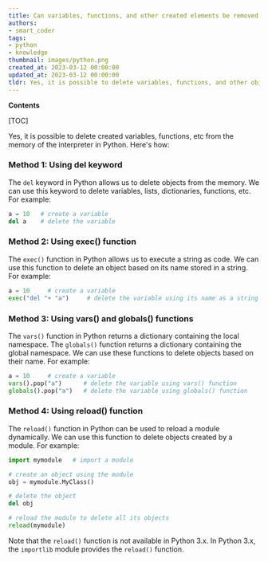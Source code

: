 ```yaml
---
title: Can variables, functions, and other created elements be removed from the interpreter's memory?
authors:
- smart_coder
tags:
- python
- knowledge
thumbnail: images/python.png
created_at: 2023-03-12 00:00:00
updated_at: 2023-03-12 00:00:00
tldr: Yes, it is possible to delete variables, functions, and other objects from the memory of the interpreter using the del keyword.
---
```


**Contents**

[TOC]

Yes, it is possible to delete created variables, functions, etc from the memory of the interpreter in Python. Here's how:

### Method 1: Using del keyword

The `del` keyword in Python allows us to delete objects from the memory. We can use this keyword to delete variables, lists, dictionaries, functions, etc. For example:

```python
a = 10   # create a variable
del a    # delete the variable
```

### Method 2: Using exec() function

The `exec()` function in Python allows us to execute a string as code. We can use this function to delete an object based on its name stored in a string. For example:

```python
a = 10     # create a variable
exec("del "+ "a")     # delete the variable using its name as a string
```

### Method 3: Using vars() and globals() functions

The `vars()` function in Python returns a dictionary containing the local namespace. The `globals()` function returns a dictionary containing the global namespace. We can use these functions to delete objects based on their name. For example:

```python
a = 10     # create a variable
vars().pop("a")      # delete the variable using vars() function
globals().pop("a")   # delete the variable using globals() function
```

### Method 4: Using reload() function

The `reload()` function in Python can be used to reload a module dynamically. We can use this function to delete objects created by a module. For example:

```python
import mymodule   # import a module

# create an object using the module
obj = mymodule.MyClass()

# delete the object
del obj

# reload the module to delete all its objects
reload(mymodule)
```

Note that the `reload()` function is not available in Python 3.x. In Python 3.x, the `importlib` module provides the `reload()` function.
